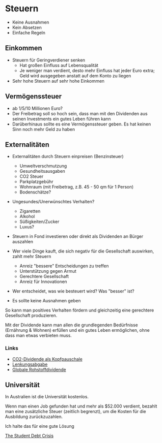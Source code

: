 # Steuern

- Keine Ausnahmen
- Kein Absetzen
- Einfache Regeln

## Einkommen

- Steuern für Geringverdiener senken 
    + Hat großen Einfluss auf Lebensqualität
    + Je weniger man verdient, desto mehr Einfluss hat jeder Euro extra; Geld wird ausgegeben anstatt auf dem Konto zu liegen
- Sehr hohe Steuern auf sehr hohe Einkommen

## Vermögenssteuer

- ab 1/5/10 Millionen Euro?
- Der Freibetrag soll so hoch sein, dass man mit den Dividenden aus seinen Investments ein gutes Leben führen kann 
- Darüberhinaus sollte es eine Vermögenssteuer geben. Es hat keinen Sinn noch mehr Geld zu haben

## Externalitäten

- Externalitäten durch Steuern einpreisen (Benzinsteuer)  
    + Umweltverschmutzung
    + Gesundheitsausgaben
    + CO2 Steuer
    + Parkplatzgebühr
    + Wohnraum (mit Freibetrag, z.B. 45 - 50 qm für 1 Person)
    + Bodenschätze?
- Ungesundes/Unerwünschtes Verhalten?
    + Zigaretten
    + Alkohol
    + Süßigkeiten/Zucker
    + Luxus?
- Steuern in Fond investieren oder direkt als Dividenden an Bürger auszahlen
- Wer viele Dinge kauft, die sich negativ für die Gesellschaft auswirken, zahlt mehr Steuern
    + Anreiz "bessere" Entscheidungen zu treffen
    + Unterstützung gegen Armut
    + Gerechtere Gesellschaft
    + Anreiz für Innovationen

- Wer entscheidet, was wie besteuert wird? Was "besser" ist?
- Es sollte keine Ausnahmen geben

So kann man positives Verhalten fördern und gleichzeitig eine gerechtere Gesellschaft produzieren. 

Mit der Dividende kann man allen die grundlegenden Bedürfnisse (Ernährung & Wohnen) erfüllen und ein gutes Leben ermöglichen, ohne dass man etwas verbieten muss.

### Links

- [CO2-Dividende als Kopfpauschale](https://www.heise.de/tp/features/CO2-Dividende-als-Kopfpauschale-4278629.html)
- [Lenkungsabgabe](https://de.wikipedia.org/wiki/Lenkungsabgabe#R%C3%BCckverg%C3%BCtung)
- [Globale Rohstoffdividende](https://de.wikipedia.org/wiki/Globale_Rohstoffdividende)

## Universität

In Australien ist die Universität kostenlos. 

Wenn man einen Job gefunden hat und mehr als $52.000 verdient, bezahlt man eine zusätzliche Steuer (zeitlich begrenzt), um die Kosten für die Ausbildung zurückzuzahlen.  

Ich halte das für eine gute Lösung

[The Student Debt Crisis](https://www.youtube.com/watch?v=Rqv0nuP4OAU&t=660s)

